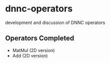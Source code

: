 # dnnc-operators
development and discussion of DNNC operators

## Operators Completed

* MatMul (2D version)
* Add (2D version)
